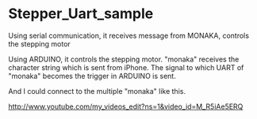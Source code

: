Stepper_Uart_sample
===================

Using serial communication, it receives message from MONAKA, controls the stepping motor


Using ARDUINO, it controls the stepping motor.
"monaka" receives the character string which is sent from iPhone. 
The signal to which UART of "monaka" becomes the trigger in ARDUINO is sent.

And I could connect to the multiple "monaka" like this.


http://www.youtube.com/my_videos_edit?ns=1&video_id=M_R5iAe5ERQ